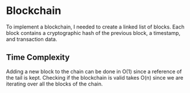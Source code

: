 # Blockchain

To implement a blockchain, I needed to create a linked list of blocks. Each block contains a cryptographic hash of the previous block, a timestamp, and transaction data.

## Time Complexity

Adding a new block to the chain can be done in O(1) since a reference of the tail is kept.
Checking if the blockchain is valid takes O(n) since we are iterating over all the blocks of the chain.

